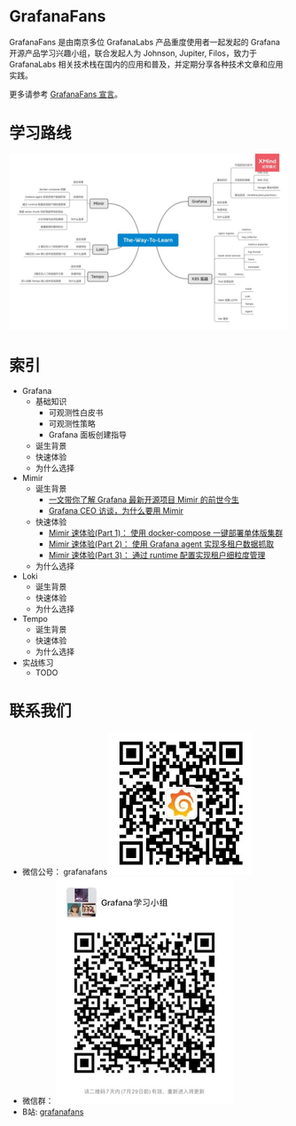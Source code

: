 # GrafanaFans

GrafanaFans 是由南京多位 GrafanaLabs 产品重度使用者一起发起的 Grafana 开源产品学习兴趣小组，联合发起人为 Johnson, Jupiter, Filos，致力于 GrafanaLabs 相关技术栈在国内的应用和普及，并定期分享各种技术文章和应用实践。

更多请参考 [GrafanaFans 宣言](/About.md)。

# 学习路线

![path.png](/images/learn.jpeg)


# 索引

- Grafana
  - 基础知识
    - 可观测性白皮书
    - 可观测性策略
    - Grafana 面板创建指导
  - 诞生背景
  - 快速体验
  - 为什么选择
- Mimir
  - 诞生背景
    - [一文带你了解 Grafana 最新开源项目 Mimir 的前世今生](/mimir/basic/from.md)
    - [Grafana CEO 访谈，为什么要用 Mimir](/mimir/basic/why.md)
  - 快速体验
    - [Mimir 速体验(Part 1)： 使用 docker-compose 一键部署单体版集群](/mimir/play-with-grafana-mimir/step1.md)
    - [Mimir 速体验(Part 2)： 使用 Grafana agent 实现多租户数据抓取](/mimir/play-with-grafana-mimir/step2.md)
    - [Mimir 速体验(Part 3)： 通过 runtime 配置实现租户细粒度管理](/mimir/play-with-grafana-mimir/step3.md)
  - 为什么选择
- Loki
  - 诞生背景
  - 快速体验
  - 为什么选择
- Tempo
  - 诞生背景
  - 快速体验
  - 为什么选择
- 实战练习
  - TODO

# 联系我们

- 微信公号： grafanafans
![qrocode_weixin](/images/qrcode_weixin.jpeg)
- 微信群： ![qrcode.jpeg](/images/qrcode.jpeg?213)
- B站: [grafanafans](https://space.bilibili.com/108263255)
